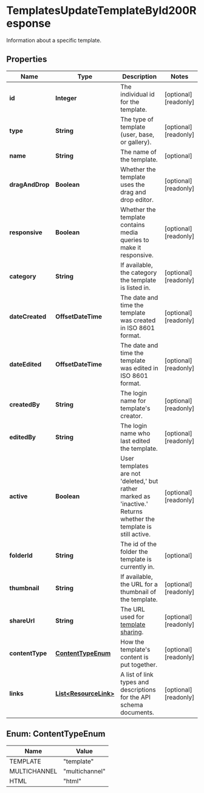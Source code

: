 

# TemplatesUpdateTemplateById200Response

Information about a specific template.

## Properties

| Name | Type | Description | Notes |
|------------ | ------------- | ------------- | -------------|
|**id** | **Integer** | The individual id for the template. |  [optional] [readonly] |
|**type** | **String** | The type of template (user, base, or gallery). |  [optional] [readonly] |
|**name** | **String** | The name of the template. |  [optional] |
|**dragAndDrop** | **Boolean** | Whether the template uses the drag and drop editor. |  [optional] [readonly] |
|**responsive** | **Boolean** | Whether the template contains media queries to make it responsive. |  [optional] [readonly] |
|**category** | **String** | If available, the category the template is listed in. |  [optional] [readonly] |
|**dateCreated** | **OffsetDateTime** | The date and time the template was created in ISO 8601 format. |  [optional] [readonly] |
|**dateEdited** | **OffsetDateTime** | The date and time the template was edited in ISO 8601 format. |  [optional] [readonly] |
|**createdBy** | **String** | The login name for template&#39;s creator. |  [optional] [readonly] |
|**editedBy** | **String** | The login name who last edited the template. |  [optional] [readonly] |
|**active** | **Boolean** | User templates are not &#39;deleted,&#39; but rather marked as &#39;inactive.&#39; Returns whether the template is still active. |  [optional] [readonly] |
|**folderId** | **String** | The id of the folder the template is currently in. |  [optional] |
|**thumbnail** | **String** | If available, the URL for a thumbnail of the template. |  [optional] [readonly] |
|**shareUrl** | **String** | The URL used for [template sharing](https://mailchimp.com/help/share-a-template/). |  [optional] [readonly] |
|**contentType** | [**ContentTypeEnum**](#ContentTypeEnum) | How the template&#39;s content is put together. |  [optional] [readonly] |
|**links** | [**List&lt;ResourceLink&gt;**](ResourceLink.md) | A list of link types and descriptions for the API schema documents. |  [optional] [readonly] |



## Enum: ContentTypeEnum

| Name | Value |
|---- | -----|
| TEMPLATE | &quot;template&quot; |
| MULTICHANNEL | &quot;multichannel&quot; |
| HTML | &quot;html&quot; |




